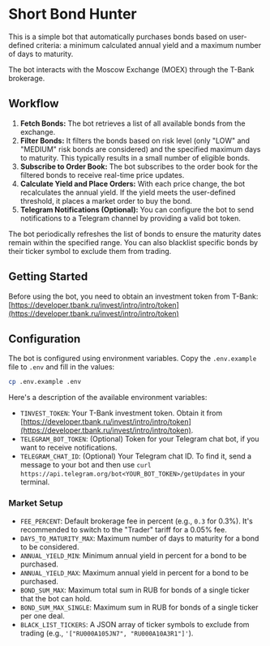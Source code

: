 # Short Bond Hunter

This is a simple bot that automatically purchases bonds based on user-defined criteria: a minimum calculated annual yield and a maximum number of days to maturity.

The bot interacts with the Moscow Exchange (MOEX) through the T-Bank brokerage.


## Workflow

1.  **Fetch Bonds:** The bot retrieves a list of all available bonds from the exchange.
2.  **Filter Bonds:** It filters the bonds based on risk level (only "LOW" and "MEDIUM" risk bonds are considered) and the specified maximum days to maturity. This typically results in a small number of eligible bonds.
3.  **Subscribe to Order Book:** The bot subscribes to the order book for the filtered bonds to receive real-time price updates.
4.  **Calculate Yield and Place Orders:** With each price change, the bot recalculates the annual yield. If the yield meets the user-defined threshold, it places a market order to buy the bond.
5.  **Telegram Notifications (Optional):** You can configure the bot to send notifications to a Telegram channel by providing a valid bot token.

The bot periodically refreshes the list of bonds to ensure the maturity dates remain within the specified range.
You can also blacklist specific bonds by their ticker symbol to exclude them from trading.


## Getting Started

Before using the bot, you need to obtain an investment token from T-Bank: [https://developer.tbank.ru/invest/intro/intro/token](https://developer.tbank.ru/invest/intro/intro/token)


## Configuration

The bot is configured using environment variables. Copy the `.env.example` file to `.env` and fill in the values:

```bash
cp .env.example .env
```

Here's a description of the available environment variables:

*   `TINVEST_TOKEN`: Your T-Bank investment token. Obtain it from [https://developer.tbank.ru/invest/intro/intro/token](https://developer.tbank.ru/invest/intro/intro/token).
*   `TELEGRAM_BOT_TOKEN`: (Optional) Token for your Telegram chat bot, if you want to receive notifications.
*   `TELEGRAM_CHAT_ID`: (Optional) Your Telegram chat ID. To find it, send a message to your bot and then use `curl https://api.telegram.org/bot<YOUR_BOT_TOKEN>/getUpdates` in your terminal.


### Market Setup

*   `FEE_PERCENT`: Default brokerage fee in percent (e.g., `0.3` for 0.3%). It's recommended to switch to the "Trader" tariff for a 0.05% fee.
*   `DAYS_TO_MATURITY_MAX`: Maximum number of days to maturity for a bond to be considered.
*   `ANNUAL_YIELD_MIN`: Minimum annual yield in percent for a bond to be purchased.
*   `ANNUAL_YIELD_MAX`: Maximum annual yield in percent for a bond to be purchased.
*   `BOND_SUM_MAX`: Maximum total sum in RUB for bonds of a single ticker that the bot can hold.
*   `BOND_SUM_MAX_SINGLE`: Maximum sum in RUB for bonds of a single ticker per one deal.
*   `BLACK_LIST_TICKERS`: A JSON array of ticker symbols to exclude from trading (e.g., `'["RU000A105JN7", "RU000A10A3R1"]'`).
